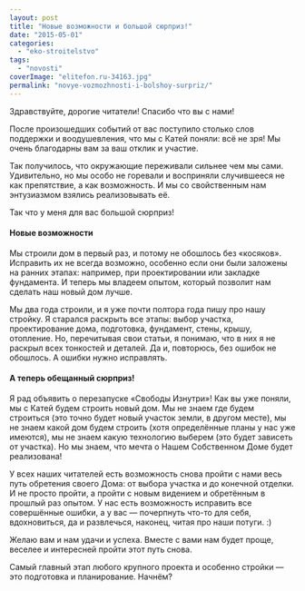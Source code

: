 ```yaml
---
layout: post
title: "Новые возможности и большой сюрприз!"
date: "2015-05-01"
categories: 
  - "eko-stroitelstvo"
tags: 
  - "novosti"
coverImage: "elitefon.ru-34163.jpg"
permalink: "novye-vozmozhnosti-i-bolshoy-surpriz/"
---
```


Здравствуйте, дорогие читатели! Спасибо что вы с нами!

После произошедших событий от вас поступило столько слов поддержки и воодушевления, что мы с Катей поняли: всё не зря! Мы очень благодарны вам за ваш отклик и участие.

Так получилось, что окружающие переживали сильнее чем мы сами. Удивительно, но мы особо не горевали и восприняли случившееся не как препятствие, а как возможность. И мы со свойственным нам энтузиазмом взялись реализовывать её.

Так что у меня для вас большой сюрприз!

#### Новые возможности

Мы строили дом в первый раз, и потому не обошлось без «косяков». Исправить их не всегда возможно, особенно если они были заложены на ранних этапах: например, при проектировании или закладке фундамента. И теперь мы владеем опытом, который позволит нам сделать наш новый дом лучше.

Мы два года строили, и я уже почти полтора года пишу про нашу стройку. Я старался раскрыть все этапы: выбор участка, проектирование дома, подготовка, фундамент, стены, крышу, отопление. Но, перечитывая свои статьи, я понимаю, что в них я не раскрыл всех тонкостей и деталей. Да и, повторюсь, без ошибок не обошлось. А ошибки нужно исправлять.

#### А теперь обещанный сюрприз!

Я рад объявить о перезапуске «Свободы Изнутри»! Как вы уже поняли, мы с Катей будем строить новый дом. Мы не знаем где будем строиться (это точно будет новый участок земли, в другом месте), мы не знаем какой дом будем строить (хотя определённые планы у нас уже имеются), мы не знаем какую технологию выберем (это будет зависеть от участка). Но мы знаем, что мечта о Нашем Собственном Доме будет реализована!

У всех наших читателей есть возможность снова пройти с нами весь путь обретения своего Дома: от выбора участка и до конечной отделки. И не просто пройти, а пройти с новым видением и обретённым в прошлый раз опытом. У нас есть возможность исправить все совершённые ошибки, а у вас — почерпнуть что-то для себя, вдохновиться, да и развлечься, наконец, читая про наши потуги. :)

Желаю вам и нам удачи и успеха. Вместе с вами нам будет проще, веселее и интересней пройти этот путь снова.

Самый главный этап любого крупного проекта и особенно стройки — это подготовка и планирование. Начнём?
